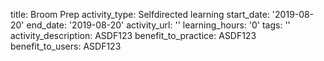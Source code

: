 title: Broom Prep
activity_type: Selfdirected learning
start_date: '2019-08-20'
end_date: '2019-08-20'
activity_url: ''
learning_hours: '0'
tags: ''
activity_description: ASDF123
benefit_to_practice: ASDF123
benefit_to_users: ASDF123
